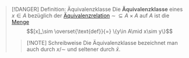 > [!DANGER] Definition: Äquivalenzklasse
> Die **Äquivalenzklasse** eines $x\in A$ bezüglich der [Äquivalenzrelation](Äquivalenzrelation.md) $\sim\,\subseteq A\times A$ auf $A$ ist die [Menge](../Menge.md)
> $$[x]_\sim \overset{\text{def}}{=} \{y\in A\mid x\sim y\}$$
> > [!NOTE] Schreibweise
> > Die Äquivalenzklasse bezeichnet man auch durch $x/\sim$ und seltener durch $\bar x$.